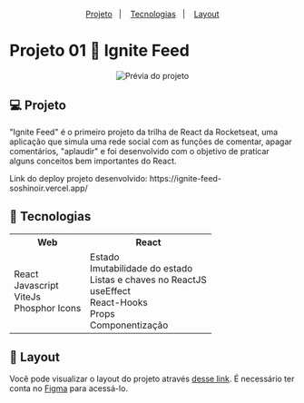<p align="center">
  <a href="#-projeto">Projeto</a>&nbsp;&nbsp;&nbsp;|&nbsp;&nbsp;&nbsp;  
  <a href="#-tecnologias">Tecnologias</a>&nbsp;&nbsp;&nbsp;|&nbsp;&nbsp;&nbsp;  
  <a href="#-layout">Layout</a>
</p>

# Projeto 01 🚀 Ignite Feed

<p align="center">
 <img src="https://i.imgur.com/owvusJJ.png" alt="Prévia do projeto" />
</p>

## 💻 Projeto

"Ignite Feed" é o primeiro projeto da trilha de React da Rocketseat, uma aplicação que simula uma rede social com as funções de comentar, apagar comentários, "aplaudir" e foi desenvolvido com o objetivo de praticar alguns conceitos bem importantes do React.

<p>Link do deploy projeto desenvolvido: https://ignite-feed-soshinoir.vercel.app/</p>

## 🚀 Tecnologias

<table align="center">
    <tr>
        <th> Web </th>
      <th> React </th>
    </tr>
    <tr>
        <td>
            React <br/>
            Javascript <br/>
            ViteJs <br/>
            Phosphor Icons <br/>
       </td>
      <td>
        Estado <br/>
        Imutabilidade do estado <br/>
        Listas e chaves no ReactJS <br/>
        useEffect <br/>
        React-Hooks <br/>
        Props<br/>
        Componentização </br>
      </td>
    </tr>
</table>

## 🔖 Layout

Você pode visualizar o layout do projeto através [desse link](https://www.figma.com/community/file/1113573231685349036). É necessário ter conta no [Figma](https://figma.com) para acessá-lo.

<br/><br/>
---
